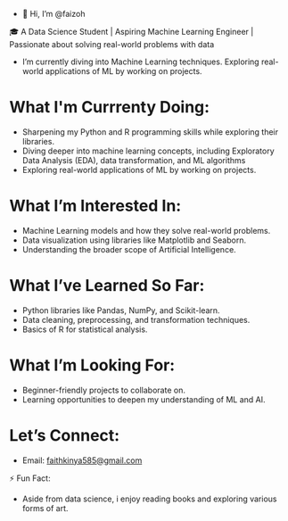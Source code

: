 - 👋 Hi, I’m @faizoh

🎓 A Data Science Student | Aspiring Machine Learning Engineer | Passionate about solving real-world problems with data
- I’m currently diving into Machine Learning techniques. Exploring real-world applications of ML by working on projects.

# What I'm Currrenty Doing:
- Sharpening my Python and R programming skills while exploring their libraries.  
- Diving deeper into machine learning concepts, including Exploratory Data Analysis (EDA), data transformation, and ML algorithms
- Exploring real-world applications of ML by working on projects.

# What I’m Interested In: 
- Machine Learning models and how they solve real-world problems.  
- Data visualization using libraries like Matplotlib and Seaborn.  
- Understanding the broader scope of Artificial Intelligence.  

# What I’ve Learned So Far: 
- Python libraries like Pandas, NumPy, and Scikit-learn.  
- Data cleaning, preprocessing, and transformation techniques. 
- Basics of R for statistical analysis.  

# What I’m Looking For:  
- Beginner-friendly projects to collaborate on.  
- Learning opportunities to deepen my understanding of ML and AI.  

# Let’s Connect:  
- Email: faithkinya585@gmail.com  
  

⚡ Fun Fact:
- Aside from data science, i enjoy reading books and exploring various forms of art.
